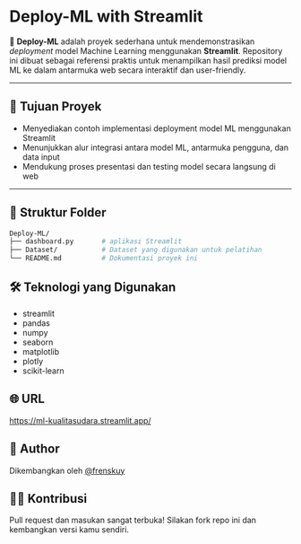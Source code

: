 # Deploy-ML with Streamlit

🚀 **Deploy-ML** adalah proyek sederhana untuk mendemonstrasikan _deployment_ model Machine Learning menggunakan **Streamlit**. Repository ini dibuat sebagai referensi praktis untuk menampilkan hasil prediksi model ML ke dalam antarmuka web secara interaktif dan user-friendly.

---

## 📌 Tujuan Proyek

- Menyediakan contoh implementasi deployment model ML menggunakan Streamlit
- Menunjukkan alur integrasi antara model ML, antarmuka pengguna, dan data input
- Mendukung proses presentasi dan testing model secara langsung di web

---

## 📁 Struktur Folder

```bash
Deploy-ML/
├── dashboard.py       # aplikasi Streamlit
├── Dataset/           # Dataset yang digunakan untuk pelatihan
└── README.md          # Dokumentasi proyek ini
```
## 🛠️ Teknologi yang Digunakan
- streamlit
- pandas
- numpy
- seaborn
- matplotlib
- plotly
- scikit-learn

## 🌐 URL
https://ml-kualitasudara.streamlit.app/

## 👤 Author
Dikembangkan oleh [@frenskuy](https://github.com/frenskuy)

## 🙋‍♂️ Kontribusi
Pull request dan masukan sangat terbuka! Silakan fork repo ini dan kembangkan versi kamu sendiri.
